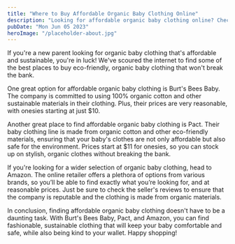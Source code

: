 ```yaml
---
title: "Where to Buy Affordable Organic Baby Clothing Online"
description: "Looking for affordable organic baby clothing online? Check out our top recommendations for high-quality, affordable organic baby clothes that you can buy online today!"
pubDate: "Mon Jun 05 2023"
heroImage: "/placeholder-about.jpg"
---
```


If you&#39;re a new parent looking for organic baby clothing that&#39;s affordable and sustainable, you&#39;re in luck! We&#39;ve scoured the internet to find some of the best places to buy eco-friendly, organic baby clothing that won&#39;t break the bank.

One great option for affordable organic baby clothing is Burt&#39;s Bees Baby. The company is committed to using 100% organic cotton and other sustainable materials in their clothing. Plus, their prices are very reasonable, with onesies starting at just $10.

Another great place to find affordable organic baby clothing is Pact. Their baby clothing line is made from organic cotton and other eco-friendly materials, ensuring that your baby&#39;s clothes are not only affordable but also safe for the environment. Prices start at $11 for onesies, so you can stock up on stylish, organic clothes without breaking the bank.

If you&#39;re looking for a wider selection of organic baby clothing, head to Amazon. The online retailer offers a plethora of options from various brands, so you’ll be able to find exactly what you’re looking for, and at reasonable prices. Just be sure to check the seller&#39;s reviews to ensure that the company is reputable and the clothing is made from organic materials.

In conclusion, finding affordable organic baby clothing doesn&#39;t have to be a daunting task. With Burt&#39;s Bees Baby, Pact, and Amazon, you can find fashionable, sustainable clothing that will keep your baby comfortable and safe, while also being kind to your wallet. Happy shopping!